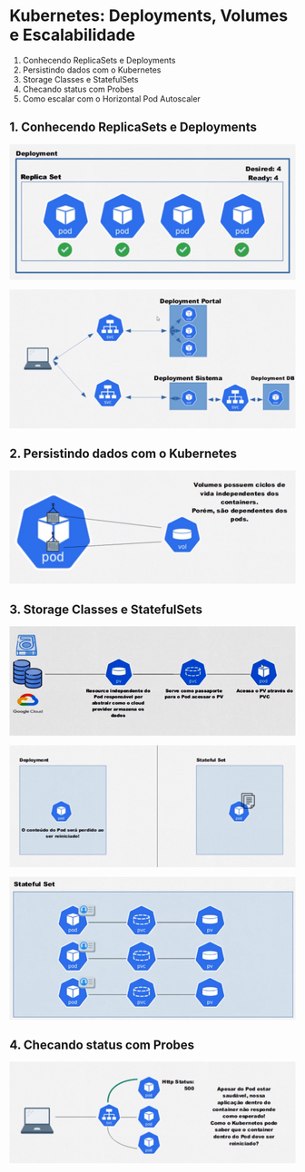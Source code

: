 # Kubernetes: Deployments, Volumes e Escalabilidade

1. Conhecendo ReplicaSets e Deployments
2. Persistindo dados com o Kubernetes
3. Storage Classes e StatefulSets
4. Checando status com Probes
5. Como escalar com o Horizontal Pod Autoscaler

## 1. Conhecendo ReplicaSets e Deployments

![alt text](image.png)

![alt text](image-1.png)

## 2. Persistindo dados com o Kubernetes

![alt text](image-2.png)

## 3. Storage Classes e StatefulSets

![alt text](image-4.png)

![alt text](image-3.png)

![alt text](image-5.png)

## 4. Checando status com Probes

![alt text](image-6.png)

